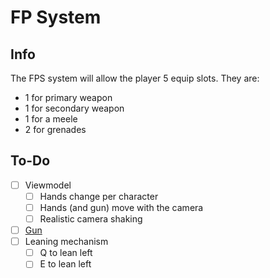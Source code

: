# FP System

## Info

The FPS system will allow the player 5 equip slots. They are:

- 1 for primary weapon
- 1 for secondary weapon
- 1 for a meele
- 2 for grenades

## To-Do

- [ ] Viewmodel
  - [ ] Hands change per character
  - [ ] Hands (and gun) move with the camera
  - [ ] Realistic camera shaking

- [ ] [Gun](gun.md)
- [ ] Leaning mechanism
  - [ ] Q to lean left
  - [ ] E to lean left
